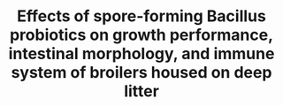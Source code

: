 ---
title: "Effects of spore-forming Bacillus probiotics on growth performance, intestinal morphology, and immune system of broilers housed on deep litter"
collection: publications
paperurl: 'http://iliapopov17.github.io/files/Papers/Effects of spore-forming Bacillus probiotics on growth performance, intestinal morphology, and immune system of broilers housed on deep litter.pdf'
authors: 'Popov I.V., Skripkin V.S., Mazanko M.S., Epimakhova E.E., Prazdnova E.V., Dilekova O.V., Dannikov S.P., <b>Popov I.V.</b>, Trukhachev V.I., Rastovarov E.I., Derezina T.N., Kochetkova N.A., Weeks R.M., Ermakov A.M., Chikindas M.L.'
journal: 'Journal of Applied Poultry Research'
year: 2024
doi: '[![DOI](https://img.shields.io/badge/DOI-10.1016%2Fj.japr.2023.100396-blue)](https://doi.org/10.1016/j.japr.2023.100396)'
---
